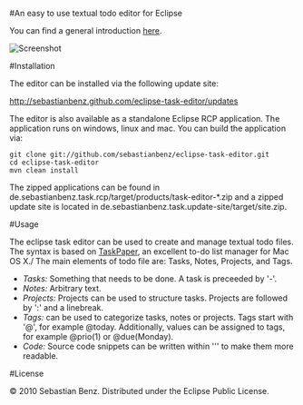 #An easy to use textual todo editor for Eclipse

You can find a general introduction [here](http://sebastianbenz.de/a-simple-text-based-todo-editor-for-eclipse).

![Screenshot](http://sebastianbenz.github.com/eclipse-task-editor/images/ScreenshotNew.png)

#Installation

The editor can be installed via the following update site:

http://sebastianbenz.github.com/eclipse-task-editor/updates

The editor is also available as a standalone Eclipse RCP application. The application runs on windows, linux and mac. You can build the application via:

	git clone git://github.com/sebastianbenz/eclipse-task-editor.git
	cd eclipse-task-editor
	mvn clean install

The zipped applications can be found in de.sebastianbenz.task.rcp/target/products/task-editor-*.zip and a zipped update site is located in de.sebastianbenz.task.update-site/target/site.zip.

#Usage

The eclipse task editor can be used to create and manage textual todo files. The syntax is based on [TaskPaper](http://www.hogbaysoftware.com/products/taskpaper), an excellent to-do list manager for Mac OS X./
The main elements of todo file are: Tasks, Notes, Projects, and Tags. 

* *Tasks:* Something that needs to be done. A task is preceeded by '-'.
* *Notes:* Arbitrary text.
* *Projects:* Projects can be used to structure tasks. Projects are followed by ':' and a linebreak.
* *Tags:* can be used to categorize tasks, notes or projects. Tags start with '@', for example @today. Additionally, values can be assigned to tags, for example @prio(1) or @due(Monday). 
* *Code:* Source code snippets can be written within ''' to make them more readable.



#License

© 2010 Sebastian Benz. Distributed under the Eclipse Public License.
